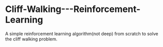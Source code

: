 # Cliff-Walking---Reinforcement-Learning
A simple reinforcement learning algorithm(not deep) from scratch to solve the cliff walking problem.
